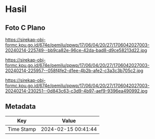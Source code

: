 # Hasil

## Foto C Plano

https://sirekap-obj-formc.kpu.go.id/674e/pemilu/ppwp/17/06/04/20/27/1706042027003-20240214-225749--bb9ca82e-96ce-42da-bad8-d9ce58213d22.jpg

https://sirekap-obj-formc.kpu.go.id/674e/pemilu/ppwp/17/06/04/20/27/1706042027003-20240214-225957--058f4fe2-d1ee-4b2b-afe2-c3a3c3b705c2.jpg

https://sirekap-obj-formc.kpu.go.id/674e/pemilu/ppwp/17/06/04/20/27/1706042027003-20240214-230251--0d843c63-c3d9-4b97-aef9-9396ea490992.jpg


## Metadata

| Key        | Value               |
| ---------- | ------------------- |
| Time Stamp | 2024-02-15 00:41:44 |



